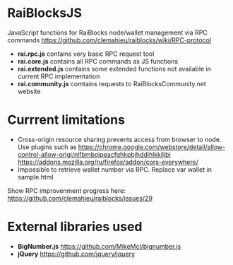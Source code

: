# RaiBlocksJS
JavaScript functions for RaiBlocks node/wallet management via RPC commands
https://github.com/clemahieu/raiblocks/wiki/RPC-protocol

* **rai.rpc.js** contains very basic RPC request tool
* **rai.core.js** contains all RPC commands as JS functions
* **rai.extended.js** contains some extended functions not available in current RPC implementation
* **rai.community.js** comtains requests to RaiBlocksCommunity.net website

# Currrent limitations
* Cross-origin resource sharing prevents access from browser to node. Use plugins such as
  https://chrome.google.com/webstore/detail/allow-control-allow-origi/nlfbmbojpeacfghkpbjhddihlkkiljbi
  https://addons.mozilla.org/ru/firefox/addon/cors-everywhere/
* Impossible to retrieve wallet number via RPC. Replace var wallet in sample.html

Show RPC improvenment progress here:
https://github.com/clemahieu/raiblocks/issues/29

# External libraries used
* **BigNumber.js** https://github.com/MikeMcl/bignumber.js
* **jQuery** https://github.com/jquery/jquery
